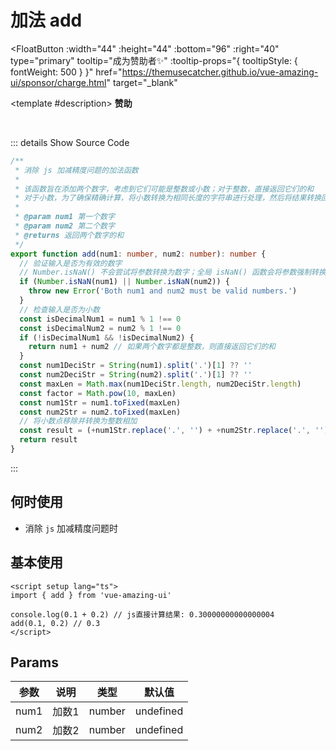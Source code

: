 # 加法 add

<FloatButton
  :width="44"
  :height="44"
  :bottom="96"
  :right="40"
  type="primary"
  tooltip="成为赞助者✨"
  :tooltip-props="{
    tooltipStyle: {
      fontWeight: 500
    }
  }"
  href="https://themusecatcher.github.io/vue-amazing-ui/sponsor/charge.html"
  target="_blank"
>
  <template #description>
    <span style="font-size: 14px; font-weight: 600;">赞助</span>
  </template>
</FloatButton>
<BackTop />
<Watermark fullscreen content="Vue Amazing UI" />

<br/>

::: details Show Source Code

```ts
/**
 * 消除 js 加减精度问题的加法函数
 *
 * 该函数旨在添加两个数字，考虑到它们可能是整数或小数；对于整数，直接返回它们的和
 * 对于小数，为了确保精确计算，将小数转换为相同长度的字符串进行处理，然后将结果转换回小数
 *
 * @param num1 第一个数字
 * @param num2 第二个数字
 * @returns 返回两个数字的和
 */
export function add(num1: number, num2: number): number {
  // 验证输入是否为有效的数字
  // Number.isNaN() 不会尝试将参数转换为数字；全局 isNaN() 函数会将参数强制转换为数字
  if (Number.isNaN(num1) || Number.isNaN(num2)) {
    throw new Error('Both num1 and num2 must be valid numbers.')
  }
  // 检查输入是否为小数
  const isDecimalNum1 = num1 % 1 !== 0
  const isDecimalNum2 = num2 % 1 !== 0
  if (!isDecimalNum1 && !isDecimalNum2) {
    return num1 + num2 // 如果两个数字都是整数，则直接返回它们的和
  }
  const num1DeciStr = String(num1).split('.')[1] ?? ''
  const num2DeciStr = String(num2).split('.')[1] ?? ''
  const maxLen = Math.max(num1DeciStr.length, num2DeciStr.length)
  const factor = Math.pow(10, maxLen)
  const num1Str = num1.toFixed(maxLen)
  const num2Str = num2.toFixed(maxLen)
  // 将小数点移除并转换为整数相加
  const result = (+num1Str.replace('.', '') + +num2Str.replace('.', '')) / factor
  return result
}
```

:::

## 何时使用

- 消除 `js` 加减精度问题时

## 基本使用

```vue
<script setup lang="ts">
import { add } from 'vue-amazing-ui'

console.log(0.1 + 0.2) // js直接计算结果: 0.30000000000000004
add(0.1, 0.2) // 0.3
</script>
```

## Params

参数 | 说明 | 类型 | 默认值
-- | -- | -- | --
num1 | 加数1 | number | undefined
num2 | 加数2 | number | undefined
